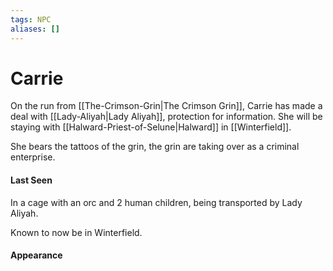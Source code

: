 ```yaml
---
tags: NPC
aliases: []
---
```

# Carrie
On the run from [[The-Crimson-Grin|The Crimson Grin]], Carrie has made a deal with [[Lady-Aliyah|Lady Aliyah]], protection for information. She will be staying with [[Halward-Priest-of-Selune|Halward]] in [[Winterfield]].

She bears the tattoos of the grin, the grin are taking over as a criminal enterprise.

#### Last Seen
In a cage with an orc and 2 human children, being transported by Lady Aliyah.

Known to now be in Winterfield.

#### Appearance

